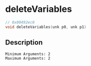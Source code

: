 # deleteVariables
```c
// 0x00492ec0
void deleteVariables(unk p0, unk p1)
```
## Description
```
Minimum Arguments: 2
Maximum Arguments: 2
```
